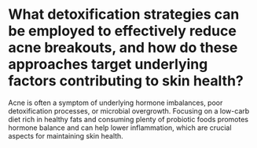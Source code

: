 # What detoxification strategies can be employed to effectively reduce acne breakouts, and how do these approaches target underlying factors contributing to skin health?

Acne is often a symptom of underlying hormone imbalances, poor detoxification processes, or microbial overgrowth. Focusing on a low-carb diet rich in healthy fats and consuming plenty of probiotic foods promotes hormone balance and can help lower inflammation, which are crucial aspects for maintaining skin health.